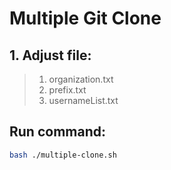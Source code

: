 # Multiple Git Clone

## 1. Adjust file:
> 1. organization.txt
> 2. prefix.txt
> 3. usernameList.txt

## Run command:
```bash
bash ./multiple-clone.sh
```

